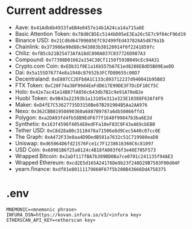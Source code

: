 # Current addresses

* Aave: `0x41Adb6b4933fa6B4e0457e14b1A24ca14a715a6E`
* Basic Attention Token: `0x78d0CB5Ec5144bD05eE3Ea26c5E7c9f04cF96d19`
* Binance USD: `0x21Cd6d64709685EfC92499fEd437826A5d879a1b`
* Chainlink: `0x373986e90d88c943803b30120914f0f2241859fc`
* Chiliz: `0xfB5cb21B25473AfA18dC890A037C037726D987A3`
* Compound: `0x77398D01662a154C38Cf1150f593B049cEc94A31`
* Crypto.com Coin: `0xEDb31f0E1a16b557b67E1ed8288EBdD5B09EaeDD`
* Dai: `0x5a155D76774e8a1948c87652b3FCfD80655c00D7`
* Decentraland: `0xE807CC2EFb8A1C133c893712237d940041b95B83`
* FTX Token: `0xC28F74a38F99d4EeFdD617E99DE3F7DcDF10Cf5C`
* Holo: `0x42e7ac41e14B87fA856c643db7B2c9e91A70eB2e`
* Huobi Token: `0x9B43a22393b1a13105e311e323E10388F63Af4F9`
* Maker: `0xD4fE7C53627735D3150Be07B291904B5Aa2AA976`
* Nexo: `0x362CBB81950890360a6887B9787a6db50866ffd1`
* Polygon: `0xa2DA93fd4fb58B9EdF677f1648f99847b3ba6E2d`
* Synthetix: `0x163f4596f4054E0edFFa10eF83C0F43eA69cbEB0`
* Tether USD: `0xC8d28a80c3110478a71506e8d9Cec5A40c07cc0E`
* The Graph: `0xA472F33e8aa4D9DedB581a7632c51C719980eaD0`
* Uniswap: `0xd65064D6fd21576Fce1c7F1238616360C6c81097`
* USD Coin: `0x60981B6f25a0124c4B18fA003f6f3e40E705F573`
* Wrapped Bitcoin: `0x2aDf117fBA7b309BD0Ba7ce0701c241135f94AE3`
* Wrapped Ethereum: `0xcd2E5d165A24176De9b23f248D29B7583F00d04F`
* yearn.finance: `0xdf81e80111179860F67f5b200B43666DdA758375`

# .env

```
MNEMONIC=<mnemonic phrase>
INFURA_DSN=https://kovan.infura.io/v3/<infura key>
ETHERSCAN_API_KEY=<etherscan key>
```
